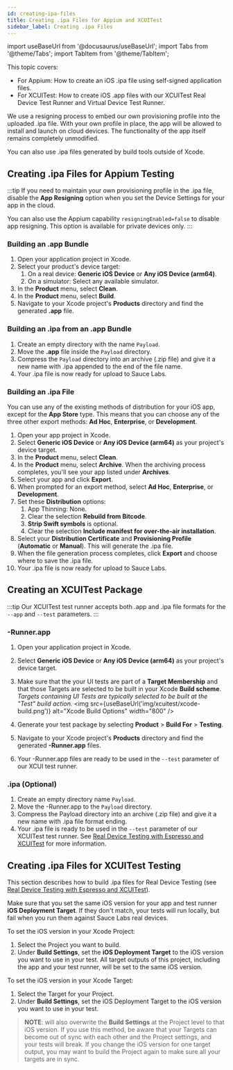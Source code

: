 ```yaml
---
id: creating-ipa-files
title: Creating .ipa Files for Appium and XCUITest
sidebar_label: Creating .ipa Files
---
```


import useBaseUrl from '@docusaurus/useBaseUrl';
import Tabs from '@theme/Tabs';
import TabItem from '@theme/TabItem';

This topic covers:
* For Appium: How to create an iOS .ipa file using self-signed application files.
* For XCUITest: How to create iOS .app files with our XCUITest Real Device Test Runner and Virtual Device Test Runner.

We use a resigning process to embed our own provisioning profile into the uploaded .ipa file. With your own profile in place, the app will be allowed to install and launch on cloud devices. The functionality of the app itself remains completely unmodified.

You can also use .ipa files generated by build tools outside of Xcode.

## Creating .ipa Files for Appium Testing

:::tip
If you need to maintain your own provisioning profile in the .ipa file, disable the **App Resigning** option when you set the Device Settings for your app in the cloud.

You can also use the Appium capability `resigningEnabled=false` to disable app resigning. This option is available for private devices only.
:::

### Building an .app Bundle
1. Open your application project in Xcode.
2. Select your product's device target:
    1. On a real device: **Generic iOS Device** or **Any iOS Device (arm64)**.
    2. On a simulator: Select any available simulator.
3. In the **Product** menu, select **Clean**.
4. In the **Product** menu, select **Build**.
5. Navigate to your Xcode project's **Products** directory and find the generated **.app** file.

### Building an .ipa from an .app Bundle
1. Create an empty directory with the name `Payload`.
2. Move the **.app** file inside the `Payload` directory.
3. Compress the `Payload` directory into an archive (.zip file) and give it a new name with .ipa appended to the end of the file name.
4. Your .ipa file is now ready for upload to Sauce Labs.

### Building an .ipa File
You can use any of the existing methods of distribution for your iOS app, except for the **App Store** type. This means that you can choose any of the three other export methods: **Ad Hoc**, **Enterprise**, or **Development**.

1. Open your app project in Xcode.
2. Select **Generic iOS Device** or **Any iOS Device (arm64)** as your project's device target.
3. In the **Product** menu, select **Clean**.
4. In the **Product** menu, select **Archive**. When the archiving process completes, you'll see your app listed under **Archives**.
5. Select your app and click **Export**.
6. When prompted for an export method, select **Ad Hoc**, **Enterprise**, or **Development**.
7. Set these **Distribution** options:
    1. App Thinning: None.
    2. Clear the selection **Rebuild from Bitcode**.
    3. **Strip Swift symbols** is optional.
    4. Clear the selection **Include manifest for over-the-air installation**.
8. Select your **Distribution Certificate** and **Provisioning Profile** (**Automatic** or **Manual**). This will generate the .ipa file.
9. When the file generation process completes, click **Export** and choose where to save the .ipa file.
10. Your .ipa file is now ready for upload to Sauce Labs.


## Creating an XCUITest Package

:::tip
Our XCUITest test runner accepts both .app and .ipa file formats for the `--app` and `--test` parameters.
:::

### -Runner.app

1. Open your application project in Xcode.
2. Select **Generic iOS Device** or **Any iOS Device (arm64)** as your project's device target.
3. Make sure that the your UI tests are part of a **Target Membership** and that those Targets are selected to be built in your Xcode **Build scheme**. _Targets containing UI Tests are typically selected to be built at the "Test" build action._
<img src={useBaseUrl('img/xcuitest/xcode-build.png')} alt="Xcode Build Options" width="800" />

4. Generate your test package by selecting **Product** > **Build For** > **Testing**.
5. Navigate to your Xcode project's **Products** directory and find the generated **-Runner.app** files.
6. Your -Runner.app files are ready to be used in the `--test` parameter of our XCUI test runner.

### .ipa (Optional)

1. Create an empty directory name `Payload`.
2. Move the -Runner.app to the `Payload` directory.
3. Compress the Payload directory into an archive (.zip file) and give it a new name with .ipa file format ending.
4. Your .ipa file is ready to be used in the `--test` parameter of our XCUITest test runner. See [Real Device Testing with Espresso and XCUITest](mobile-apps/automated-testing/espresso-xcuitest/real-devices.md) for more information.

## Creating .ipa Files for XCUITest Testing

This section describes how to build .ipa files for Real Device Testing (see [Real Device Testing with Espresso and XCUITest](mobile-apps/automated-testing/espresso-xcuitest/real-devices)).

Make sure that you set the same iOS version for your app and test runner **iOS Deployment Target**. If they don't match, your tests will run locally, but fail when you run them against Sauce Labs real devices.

To set the iOS version in your Xcode Project:
1. Select the Project you want to build.
2. Under **Build Settings**, set the **iOS Deployment Target** to the iOS version you want to use in your test. All target outputs of this project, including the app and your test runner, will be set to the same iOS version.

To set the iOS version in your Xcode Target:
1. Select the Target for your Project.
2. Under **Build Settings**, set the iOS Deployment Target to the iOS version you want to use in your test.

>**NOTE**: will also overwrite the **Build Settings** at the Project level to that iOS version. If you use this method, be aware that your Targets can become out of sync with each other and the Project settings, and your tests will break. If you change the iOS version for one target output, you may want to build the Project again to make sure all your targets are in sync.

